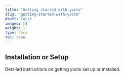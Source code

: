 ```yaml
---
title: "Getting started with yocto"
slug: "getting-started-with-yocto"
draft: false
images: []
weight: 1
type: docs
toc: true
---
```


## Installation or Setup
Detailed instructions on getting yocto set up or installed.

